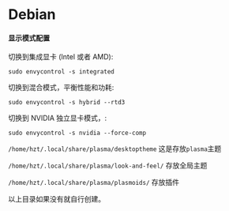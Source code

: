 # Debian

#### 显示模式配置
切换到集成显卡 (Intel 或者 AMD):

`sudo envycontrol -s integrated`

切换到混合模式，平衡性能和功耗:

`sudo envycontrol -s hybrid --rtd3`

切换到 NVIDIA 独立显卡模式，:

`sudo envycontrol -s nvidia --force-comp`

`/home/hzt/.local/share/plasma/desktoptheme` 这是存放`plasma`主题 

`/home/hzt/.local/share/plasma/look-and-feel/` 存放全局主题 

`/home/hzt/.local/share/plasma/plasmoids/` 存放插件 

以上目录如果没有就自行创建。